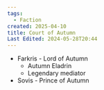 ```yaml
---
tags:
  - Faction
created: 2025-04-10
title: Court of Autumn
Last Edited: 2024-05-28T20:44
---
```


- Farkris - Lord of Autumn
    - Autumn Eladrin
    - Legendary mediator
- Sovis - Prince of Autumn